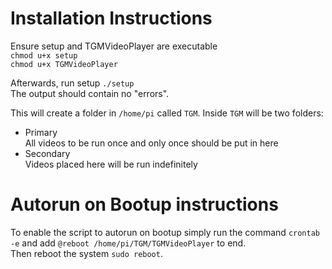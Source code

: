 # Installation Instructions

Ensure setup and TGMVideoPlayer are executable  
`chmod u+x setup`  
`chmod u+x TGMVideoPlayer`  

Afterwards, run setup
`./setup`  
The output should contain no "errors".

This will create a folder in `/home/pi` called `TGM`. 
Inside `TGM` will be two folders:  
* Primary  
All videos to be run once and only once should be put in here  
* Secondary  
Videos placed here will be run indefinitely  

# Autorun on Bootup instructions
To enable the script to autorun on bootup simply run the command `crontab -e` and 
add `@reboot /home/pi/TGM/TGMVideoPlayer` to end.  
Then reboot the system `sudo reboot`.